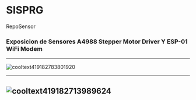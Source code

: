 # SISPRG
RepoSensor


### Exposicion de Sensores A4988 Stepper Motor Driver Y ESP-01 WiFi Modem
----------------------------------------------------------------------------------------------------------------------------------
![cooltext419182783801920](https://user-images.githubusercontent.com/80436392/190012028-4200ed3c-ac84-479d-b4e8-f517f33f6e4f.png)

----------------------------------------------------------------------------------------------------------------------------------
![cooltext419182713989624](https://user-images.githubusercontent.com/80436392/190011712-5ed4c0a0-a6fd-4156-9d0d-b79c1173eafe.png)
----------------------------------------------------------------------------------------------------------------------------------

